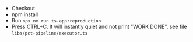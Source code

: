 - Checkout
- npm install
- Run `npx nx run ts-app:reproduction`
- Press CTRL+C. It will instantly quiet and not print "WORK DONE", see file `libs/pct-pipeline/executor.ts`
